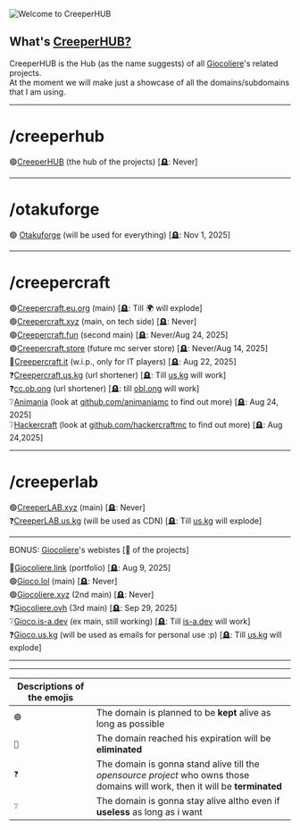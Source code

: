  ![Welcome to CreeperHUB](#)
## What's [CreeperHUB?](https://creeperhub.net) 

CreeperHUB is the Hub (as the name suggests) of all [Giocoliere](https://github.com/giocoliere)'s related projects. <br>
At the moment we will make just a showcase of all the domains/subdomains that I am using.

------------------------------------------
# /creeperhub

🟢[CreeperHUB](https://creeperhub.net) (the hub of the projects) [🪦: Never]<br>

------------------------------------------
# /otakuforge

🟢 [Otakuforge](https://otakuforge.lol) (will be used for everything) [🪦: Nov 1, 2025]

------------------------------------------
# /creepercraft

🟢[Creepercraft.eu.org](https://creepercraft.eu.org) (main) [🪦: Till 🌍 will explode] <br>
🟢[Creepercraft.xyz](https://creepercraft.xyz) (main, on tech side) [🪦: Never]<br>
🟢[Creepercraft.fun](https://creepercraft.fun) (second main) [🪦: Never/Aug 24, 2025]<br>
🟢[Creepercraft.store](https://creepercraft.store) (future mc server store) [🪦: Never/Aug 14, 2025]<br>
🔴[Creepercraft.it](https://creepercraft.it) (w.i.p., only for IT players) [🪦: Aug 22, 2025]<br>
❓[Creepercraft.us.kg](https://creepercraft.us.kg) (url shortener) [🪦: Till [us.kg](https://github.com/DigitalPlatDev/US.KG) will work]<br>
❓[cc.ob.ong](https://cc.obl.ong) (url shortener) [🪦: till [obl.ong](https://github.com/obl-ong) will work]<br>
❔[Animania](https://creepercraft.fun/animania) (look at [github.com/animaniamc](https://github.com/animaniamc) to find out more) [🪦: Aug 24, 2025]<br>
❔[Hackercraft](https://creepercraft.fun/hackercraft) (look at [github.com/hackercraftmc](https://github.com/hackercraftmc) to find out more) [🪦: Aug 24,2025]<br>

------------------------------------------
# /creeperlab

🟢[CreeperLAB.xyz](https://creeperlab.xyz) (main) [🪦: Never]<br>
❓[CreeperLAB.us.kg](https://creeperlab.us.kg) (will be used as CDN) [🪦: Till [us.kg](https://github.com/DigitalPlatDev/US.KG) will explode]<br>

-------------------------------------------

BONUS: [Giocoliere](https://github.com/giocoliere)'s webistes [👑 of the projects]

🔴[Giocoliere.link](https://giocoliere.link) (portfolio) [🪦: Aug 9, 2025]<br>
🟢[Gioco.lol](https://gioco.lol) (main) [🪦: Never]<br>
🟢[Giocoliere.xyz](https://giocoliere.xyz) (2nd main) [🪦: Never]<br>
❓[Giocoliere.ovh](https://giocoliere.ovh) (3rd main) [🪦: Sep 29, 2025]<br>
❔[Gioco.is-a.dev](https://gioco.is-a.dev) (ex main, still working) [🪦: Till [is-a.dev](https://github.com/is-a-dev) will work]<br>
❓[Gioco.us.kg](https://gioco.us.kg) (will be used as emails for personal use :p) [🪦: Till [us.kg](https://github.com/DigitalPlatDev/US.KG) will explode]<br>

-------------------------------------------
-------------------------------------------

| Descriptions of the emojis | |
| ------------- | ------------- |
|  `🟢`  |  The domain is planned to be **kept** alive as long as possible  |
|  `🔴`  |  The domain reached his expiration will be **eliminated**  |
|  `❓`  |  The domain is gonna stand alive till the *opensource project* who owns those domains will work, then it will be **terminated**  |
|  `❔`  |  The domain is gonna stay alive altho even if **useless** as long as i want  |
